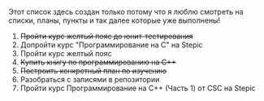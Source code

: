 Этот список здесь создан только потому что я люблю смотреть на списки, планы, пункты и так далее которые уже выполнены!

1) ~~Пройти курс желтый пояс до юнит-тестирования~~
2) Допройти курс "Программирование на С" на Stepic 
3) Пройти курс желтый пояс 
4) ~~Купить книгу по программированию на С++~~
5) ~~Построить конкретный план по изучению~~
6) Разобраться с записями в репозитории
7) Пройти курс Программирование на С++ (Часть 1) от CSC на Stepic

